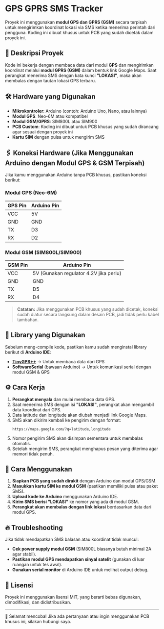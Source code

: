 # GPS GPRS SMS Tracker

Proyek ini menggunakan **modul GPS dan GPRS (GSM)** secara terpisah untuk mengirimkan koordinat lokasi via SMS ketika menerima perintah dari pengguna. Koding ini dibuat khusus untuk PCB yang sudah dicetak dalam proyek ini.

## 📌 Deskripsi Proyek

Kode ini bekerja dengan membaca data dari modul **GPS** dan mengirimkan koordinat melalui **modul GPRS (GSM)** dalam bentuk link Google Maps. Saat perangkat menerima SMS dengan kata kunci **"LOKASI"**, maka akan membalas dengan tautan lokasi GPS terbaru.

## 🛠️ Hardware yang Digunakan

- **Mikrokontroler**: Arduino (contoh: Arduino Uno, Nano, atau lainnya)
- **Modul GPS**: Neo-6M atau kompatibel
- **Modul GSM/GPRS**: SIM800L atau SIM900
- **PCB Custom**: Koding ini dibuat untuk PCB khusus yang sudah dirancang agar sesuai dengan proyek ini
- **Kartu SIM** dengan pulsa untuk mengirim SMS

## 🖇️ **Koneksi Hardware** (Jika Menggunakan Arduino dengan Modul GPS & GSM Terpisah)

Jika kamu menggunakan Arduino tanpa PCB khusus, pastikan koneksi berikut:

### **Modul GPS (Neo-6M)**

| GPS Pin | Arduino Pin |
| ------- | ----------- |
| VCC     | 5V          |
| GND     | GND         |
| TX      | D3          |
| RX      | D2          |

### **Modul GSM (SIM800L/SIM900)**

| GSM Pin | Arduino Pin                            |
| ------- | -------------------------------------- |
| VCC     | 5V (Gunakan regulator 4.2V jika perlu) |
| GND     | GND                                    |
| TX      | D5                                     |
| RX      | D4                                     |

> **Catatan:** Jika menggunakan PCB khusus yang sudah dicetak, koneksi sudah diatur secara langsung dalam desain PCB, jadi tidak perlu kabel tambahan.

## 🔧 Library yang Digunakan

Sebelum meng-compile kode, pastikan kamu sudah menginstal library berikut di **Arduino IDE**:

- **[TinyGPS++](https://github.com/mikalhart/TinyGPSPlus)** → Untuk membaca data dari GPS
- **SoftwareSerial** (bawaan Arduino) → Untuk komunikasi serial dengan modul GSM & GPS

## ⚙️ Cara Kerja

1. **Perangkat menyala** dan mulai membaca data GPS.
2. Saat menerima SMS dengan isi **"LOKASI"**, perangkat akan mengambil data koordinat dari GPS.
3. Data latitude dan longitude akan diubah menjadi link Google Maps.
4. SMS akan dikirim kembali ke pengirim dengan format:
   ```
   https://maps.google.com/?q=latitude,longitude
   ```
5. Nomor pengirim SMS akan disimpan sementara untuk membalas otomatis.
6. Setelah mengirim SMS, perangkat menghapus pesan yang diterima agar memori tidak penuh.

## 📌 Cara Menggunakan

1. **Siapkan PCB yang sudah dirakit** dengan Arduino dan modul GPS/GSM.
2. **Masukkan kartu SIM ke modul GSM** (pastikan memiliki pulsa atau paket SMS).
3. **Upload kode ke Arduino** menggunakan Arduino IDE.
4. **Kirim SMS berisi "LOKASI"** ke nomor yang ada di modul GSM.
5. **Perangkat akan membalas dengan link lokasi** berdasarkan data dari modul GPS.

## 🔥 Troubleshooting

Jika tidak mendapatkan SMS balasan atau koordinat tidak muncul:

- **Cek power supply modul GSM** (SIM800L biasanya butuh minimal 2A agar stabil).
- **Pastikan modul GPS mendapatkan sinyal satelit** (gunakan di luar ruangan untuk tes awal).
- **Gunakan serial monitor** di Arduino IDE untuk melihat output debug.

## 📜 Lisensi

Proyek ini menggunakan lisensi MIT, yang berarti bebas digunakan, dimodifikasi, dan didistribusikan.

---

🚀 Selamat mencoba! Jika ada pertanyaan atau ingin menggunakan PCB khusus ini, silakan hubungi saya.

